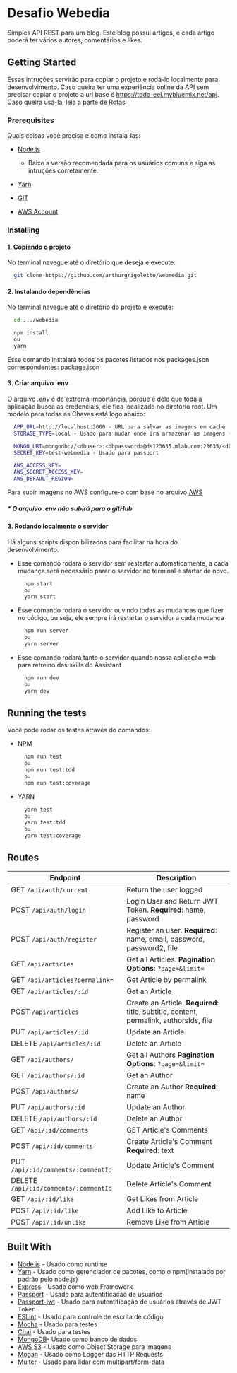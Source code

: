 # Desafio Webedia

Simples API REST para um blog. Este blog possui artigos, e cada artigo poderá ter vários autores, comentários e likes.

## Getting Started

Essas intruções servirão para copiar o projeto e rodá-lo localmente para desenvolvimento. Caso queira ter uma experiência online da API sem precisar copiar o projeto a url base é <https://todo-eel.mybluemix.net/api>. Caso queira usá-la, leia a parte de [Rotas](##routes)

### Prerequisites

Quais coisas você precisa e como instalá-las:

- [Node.js](https://nodejs.org/en/)

  - Baixe a versão recomendada para os usuários comuns e siga as intruções corretamente.

- [Yarn](https://yarnpkg.com/pt-BR/)
- [GIT](https://git-scm.com/book/en/v2/Getting-Started-Installing-Git)
- [AWS Account](https://console.aws.amazon.com/)

### Installing

#### 1. Copiando o projeto

No terminal navegue até o diretório que deseja e execute:

```bash
  git clone https://github.com/arthurgrigoletto/webmedia.git
```

#### 2. Instalando dependências

No terminal navegue até o diretório do projeto e execute:

```bash
  cd .../webedia

  npm install
  ou
  yarn
```

Esse comando instalará todos os pacotes listados nos packages.json correspondentes: [package.json](https://github.com/arthurgrigoletto/webmedia/blob/master/package.json)

#### 3. Criar arquivo .env

O arquivo _.env_ é de extrema importância, porque é dele que toda a aplicação busca as credenciais, ele fica localizado no diretório root. Um modelo para todas as Chaves está logo abaixo:

```bash
  APP_URL=http://localhost:3000 - URL para salvar as imagens em cache
  STORAGE_TYPE=local - Usado para mudar onde ira armazenar as imagens (Options: local / s3)

  MONGO_URI=mongodb://<dbuser>:<dbpassword>@ds123635.mlab.com:23635/<dbname>
  SECRET_KEY=test-webmedia - Usado para passport

  AWS_ACCESS_KEY=
  AWS_SECRET_ACCESS_KEY=
  AWS_DEFAULT_REGION=
```

Para subir imagens no AWS configure-o com base no arquivo [AWS](https://github.com/arthurgrigoletto/webmedia/blob/master/docs/aws.md)

##### \* _O arquivo .env não subirá para o gitHub_

#### 3. Rodando localmente o servidor

Há alguns scripts disponibilizados para facilitar na hora do desenvolvimento.

- Esse comando rodará o servidor sem restartar automaticamente, a cada mudança será necessário parar o servidor no terminal e startar de novo.

  ```bash
    npm start
    ou
    yarn start
  ```

- Esse comando rodará o servidor ouvindo todas as mudanças que fizer no código, ou seja, ele sempre irá restartar o servidor a cada mudança

  ```bash
    npm run server
    ou
    yarn server
  ```

- Esse comando rodará tanto o servidor quando nossa aplicação web para retreino das skills do Assistant

  ```bash
    npm run dev
    ou
    yarn dev
  ```

## Running the tests

Você pode rodar os testes através do comandos:

- NPM

  ```bash
    npm run test
    ou
    npm run test:tdd
    ou
    npm run test:coverage
  ```

- YARN

  ```bash
    yarn test
    ou
    yarn test:tdd
    ou
    yarn test:coverage
  ```

## Routes

| Endpoint                              | Description                                                                            |
| ------------------------------------- | -------------------------------------------------------------------------------------- |
| GET `/api/auth/current`               | Return the user logged                                                                 |
| POST `/api/auth/login`                | Login User and Return JWT Token. **Required**: name, password                          |
| POST `/api/auth/register`             | Register an user. **Required**: name, email, password, password2, file                 |
| GET `/api/articles`                   | Get all Articles. **Pagination Options**: `?page=&limit=`                              |
| GET `/api/articles?permalink=`        | Get Article by permalink                                                               |
| GET `/api/articles/:id`               | Get an Article                                                                         |
| POST `/api/articles`                  | Create an Article. **Required**: title, subtitle, content, permalink, authorsIds, file |
| PUT `/api/articles/:id`               | Update an Article                                                                      |
| DELETE `/api/articles/:id`            | Delete an Article                                                                      |
| GET `/api/authors/`                   | Get all Authors **Pagination Options**: `?page=&limit=`                                |
| GET `/api/authors/:id`                | Get an Author                                                                          |
| POST `/api/authors/`                  | Create an Author **Required**: name                                                    |
| PUT `/api/authors/:id`                | Update an Author                                                                       |
| DELETE `/api/authors/:id`             | Delete an Author                                                                       |
| GET `/api/:id/comments`               | GET Article's Comments                                                                 |
| POST `/api/:id/comments`              | Create Article's Comment  **Required**: text                                           |
| PUT `/api/:id/comments/:commentId`    | Update Article's Comment                                                               |
| DELETE `/api/:id/comments/:commentId` | Delete Article's Comment                                                               |
| GET `/api/:id/like`                   | Get Likes from Article                                                                 |
| POST `/api/:id/like`                  | Add Like to Article                                                                    |
| POST `/api/:id/unlike`                | Remove Like from Article                                                               |

## Built With

- [Node.js](https://nodejs.org/en/) - Usado como runtime
- [Yarn](https://yarnpkg.com/pt-BR/) - Usado como gerenciador de pacotes, como o npm(instalado por padrão pelo node.js)
- [Express](https://expressjs.com/pt-br/) - Usado como web Framework
- [Passport](http://www.passportjs.org/) - Usado para autentificação de usuários
- [Passport-jwt](https://github.com/themikenicholson/passport-jwt) - Usado para autentificação de usuários através de JWT Token
- [ESLint](https://eslint.org/) - Usado para controle de escrita de código
- [Mocha](https://mochajs.org/) - Usado para testes
- [Chai](https://www.chaijs.com/) - Usado para testes
- [MongoDB](https://www.mongodb.com/)- Usado como banco de dados
- [AWS S3](https://aws.amazon.com/pt/s3/) - Usado como Object Storage para imagens
- [Mogan](https://github.com/expressjs/morgan) - Usado como Logger das HTTP Requests
- [Multer](https://github.com/expressjs/multer) - Usado para lidar com multipart/form-data
